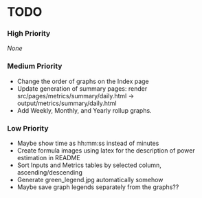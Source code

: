 # TODO

### High Priority
_None_

### Medium Priority
- Change the order of graphs on the Index page
- Update generation of summary pages: render src/pages/metrics/summary/daily.html -> output/metrics/summary/daily.html
- Add Weekly, Monthly, and Yearly rollup graphs.

### Low Priority
- Maybe show time as hh:mm:ss instead of minutes
- Create formula images using latex for the description of power estimation in README
- Sort Inputs and Metrics tables by selected column, ascending/descending
- Generate green_legend.jpg automatically somehow
- Maybe save graph legends separately from the graphs??
